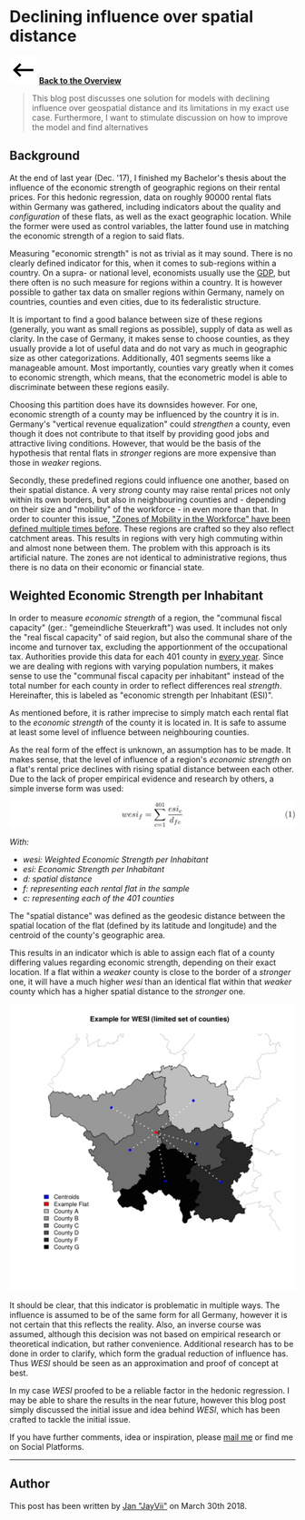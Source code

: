 # Declining influence over spatial distance

![<-](../img/back.svg) **[Back to the Overview](./index.html)**

> This blog post discusses one solution for models with declining influence over
> geospatial distance and its limitations in my exact use case. Furthermore, I
> want to stimulate discussion on how to improve the model and find alternatives

## Background

At the end of last year (Dec. '17), I finished my Bachelor's thesis about the
influence of the economic strength of geographic regions on their rental prices.
For this hedonic regression, data on roughly 90000 rental flats within Germany
was gathered, including indicators about the quality and *configuration* of
these flats, as well as the exact geographic location. While the former were
used as control variables, the latter found use in matching the economic
strength of a region to said flats.

Measuring "economic strength" is not as trivial as it may sound. There is no
clearly defined indicator for this, when it comes to sub-regions within a
country. On a supra- or national level, economists usually use the
[GDP](https://en.wikipedia.org/wiki/Gross_domestic_product), but there often is
no such measure for regions within a country. It is however possible to gather
tax data on smaller regions within Germany, namely on countries, counties and
even cities, due to its federalistic structure.

It is important to find a good balance between size of these regions (generally,
you want as small regions as possible), supply of data as well as clarity. In
the case of Germany, it makes sense to choose counties, as they usually provide
a lot of useful data and do not vary as much in geographic size as other
categorizations. Additionally, 401 segments seems like a manageable amount. Most
importantly, counties vary greatly when it comes to economic strength, which
means, that the econometric model is able to discriminate between these regions
easily.

Choosing this partition does have its downsides however. For one, economic
strength of a county may be influenced by the country it is in. Germany's
"vertical revenue equalization" could *strengthen* a county, even though it does
not contribute to that itself by providing good jobs and attractive living
conditions. However, that would be the basis of the hypothesis that rental flats
in *stronger* regions are more expensive than those in *weaker* regions.

Secondly, these predefined regions could influence one another, based on their
spatial distance. A very *strong* county may raise rental prices not only within
its own borders, but also in neighbouring counties and - depending on their size
and "mobility" of the workforce - in even more than that. In order to counter
this issue,
["Zones of Mobility in the Workforce" have been defined multiple times before](https://doi.org/10.1080/00343404.2014.923093).
These regions are crafted so they also reflect catchment areas. This results in
regions with very high commuting within and almost none between them. The
problem with this approach is its artificial nature. The zones are not identical
to administrative regions, thus there is no data on their economic or financial
state.

## Weighted Economic Strength per Inhabitant

In order to measure *economic strength* of a region, the
"communal fiscal capacity" (ger.: "gemeindliche Steuerkraft") was used. It
includes not only the "real fiscal capacity" of said region, but also the
communal share of the income and turnover tax, excluding the apportionment of
the occupational tax. Authorities provide this data for each 401 county in
[every year](https://www.destatis.de/DE/Publikationen/Thematisch/FinanzenSteuern/AlteAusgaben/RealsteuervergleichAlt.html).
Since we are dealing with regions with varying population numbers, it makes
sense to use the "communal fiscal capacity per inhabitant" instead of the total
number for each county in order to reflect differences real *strength*.
Hereinafter, this is labeled as "economic strength per Inhabitant (ESI)".

As mentioned before, it is rather imprecise to simply match each rental flat to
the *economic strength* of the county it is located in. It is safe to assume at
least some level of influence between neighbouring counties.

As the real form of the effect is unknown, an assumption has to be made. It
makes sense, that the level of influence of a region's *economic strength* on a
flat's rental price declines with rising spatial distance between each other.
Due to the lack of proper empirical evidence and research by others, a simple
inverse form was used:

![WESI formula](./eq/001_wesi.png)

*With:*

- *wesi: Weighted Economic Strength per Inhabitant*
- *esi: Economic Strength per Inhabitant*
- *d: spatial distance*
- *f: representing each rental flat in the sample*
- *c: representing each of the 401 counties*

The "spatial distance" was defined as the geodesic distance between the spatial
location of the flat (defined by its latitude and longitude) and the centroid of
the county's geographic area.

This results in an indicator which is able to assign each flat of a county
differing values regarding economic strength, depending on their exact location.
If a flat within a *weaker* county is close to the border of a *stronger* one,
it will have a much higher *wesi* than an identical flat within that *weaker*
county which has a higher spatial distance to the *stronger* one.

![Example case for WESI](./img/wesi.png)

It should be clear, that this indicator is problematic in multiple ways. The
influence is assumed to be of the same form for all Germany, however it is not
certain that this reflects the reality. Also, an inverse course was assumed,
although this decision was not based on empirical research or theoretical
indication, but rather convenience. Additional research has to be done in order
to clarify, which form the gradual reduction of influence has. Thus *WESI*
should be seen as an approximation and proof of concept at best.

In my case *WESI* proofed to be a reliable factor in the hedonic regression. I
may be able to share the results in the near future, however this blog post
simply discussed the initial issue and idea behind *WESI*, which has been
crafted to tackle the initial issue.

If you have further comments, idea or inspiration, please
[mail me](mailto:jayviiATposteoDOTde) or find me on Social Platforms.

---

## Author

This post has been written by [Jan "JayVii"](mailto:jayviiATposteoDOTde) on
March 30th 2018.
